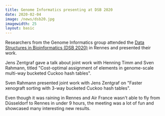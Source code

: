 ```yaml
---
title: Genome Informatics presenting at DSB 2020
date: 2020-02-04
image: /news/dsb20.jpg
imagewidth: 25
layout: basic
---
```


Researchers from the Genome Informatics group attended the [Data Structures in Bioinformatics (DSB 2020)](https://dsb-meeting.github.io/DSB2020) in Rennes and presented their work.

Jens Zentgraf gave a talk about joint work with Henning Timm and Sven Rahmann, titled "Cost-optimal assignment of elements in genome-scale multi-way bucketed Cuckoo hash tables".

Sven Rahmann presented joint work with Jens Zentgraf on "Faster xenograft sorting with 3-way bucketed Cuckoo hash tables".

Even though it was raining in Rennes and Air France wasn't able to fly from Düsseldorf to Rennes in under 9 hours, the meeting was a lot of fun and showcased many interesting new results.

